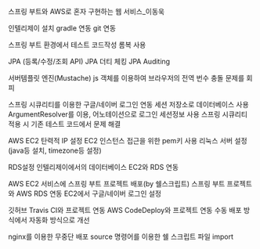 스프링 부트와 AWS로 혼자 구현하는 웹 서비스_이동욱


인텔리제이 설치
gradle 연동
git 연동

스프링 부트 환경에서 테스트 코드작성
롬복 사용

JPA (등록/수정/조회 API)
JPA 더티 체킹
JPA Auditing

서버템플릿 엔진(Mustache)
js 객체를 이용하여 브라우저의 전역 번수 충돌 문제를 회피

스프링 시큐리티를 이용한 구글/네이버 로그인 연동
세션 저장소로 데이터베이스 사용
ArgumentResolver를 이용, 어노테이션으로 로그인 세션정보 사용
스프링 시큐리티 적용 시 기존 테스트 코드에서 문제 해결

AWS EC2
탄력적 IP 설정
EC2 인스턴스 접근을 위한 pem키 사용
리눅스 서버 설정(java등 설치, timezone등 설정)


RDS설정
인텔리제이에서의 데이터베이스
EC2와 RDS 연동

AWS EC2 서비스에 스프링 부트 프로젝트 배포(by 쉘스크립트)
스프링 부트 프로젝트와 AWS RDS 연동
EC2에서 구글/네이버 로그인 설정

깃허브 Travis CI와 프로젝트 연동
AWS CodeDeploy와 프로젝트 연동
수동 배포 방식에서 자동화 방식으로 개선

nginx를 이용한 무중단 배포
source 명령어를 이용한 쉘 스크립트 파일 import
